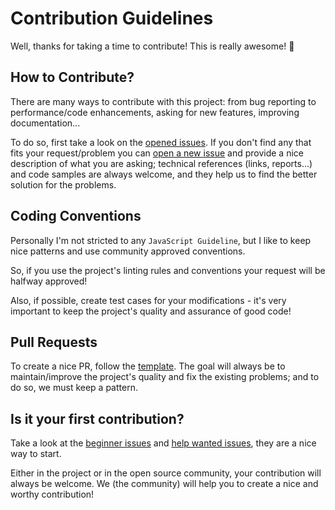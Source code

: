# Contribution Guidelines
Well, thanks for taking a time to contribute! This is really awesome! :tada:


## How to Contribute?
There are many ways to contribute with this project: from bug reporting to performance/code enhancements, asking for new features, improving documentation...

To do so, first take a look on the [opened issues](https://github.com/jlozovei/full-numbers/issues). If you don't find any that fits your request/problem you can [open a new issue](https://github.com/jlozovei/full-numbers/issues/new) and provide a nice description of what you are asking; technical references (links, reports...) and code samples are always welcome, and they help us to find the better solution for the problems.


## Coding Conventions
Personally I'm not stricted to any `JavaScript Guideline`, but I like to keep nice patterns and use community approved conventions.

So, if you use the project's linting rules and conventions your request will be halfway approved!

Also, if possible, create test cases for your modifications - it's very important to keep the project's quality and assurance of good code!


## Pull Requests
To create a nice PR, follow the [template](https://github.com/jlozovei/full-numbers/blob/master/.github/PULL_REQUEST_TEMPLATE.md). The goal will always be to maintain/improve the project's quality and fix the existing problems; and to do so, we must keep a pattern.


## Is it your first contribution?
Take a look at the [beginner issues](https://github.com/jlozovei/full-numbers/labels/beginner) and [help wanted issues](https://github.com/jlozovei/full-numbers/labels/help%20wanted), they are a nice way to start.

Either in the project or in the open source community, your contribution will always be welcome. We (the community) will help you to create a nice and worthy contribution!
